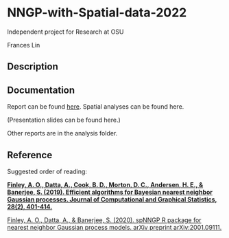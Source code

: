 # NNGP-with-Spatial-data-2022
Independent project for Research at OSU

Frances Lin

## Description 


## Documentation

Report can be found [here](https://github.com/franceslinyc/NNGP-with-Spatial-data-2022/blob/main/reporting/Lin_NNGP.pdf). Spatial analyses can be found here.

(Presentation slides can be found here.)

Other reports are in the analysis folder.


## Reference 

Suggested order of reading:

**[Finley, A. O., Datta, A., Cook, B. D., Morton, D. C., Andersen, H. E., & Banerjee, S. (2019). Efficient algorithms for Bayesian nearest neighbor Gaussian processes. Journal of Computational and Graphical Statistics, 28(2), 401-414.](https://www.tandfonline.com/doi/pdf/10.1080/10618600.2018.1537924?casa_token=e1zdEo4SFaMAAAAA:1T8cnBqo1e1JygQJ7JEQtilnnlgWJ5JWKaC6PxhPt3ihdKBa47MWCOr0HhMIXhJVHXB08qGPfmDH)**

[Finley, A. O., Datta, A., & Banerjee, S. (2020). spNNGP R package for nearest neighbor Gaussian process models. arXiv preprint arXiv:2001.09111.](https://arxiv.org/pdf/2001.09111.pdf)

